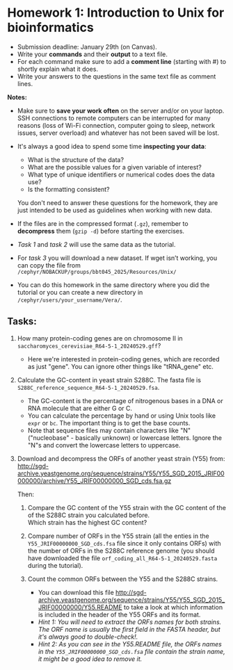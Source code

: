 # Homework 1: Introduction to Unix for bioinformatics
* Submission deadline: January 29th (on Canvas).
* Write your **commands** and their **output** to a text file.
* For each command make sure to add a **comment line** (starting with #) to shortly explain what it does.
* Write your answers to the questions in the same text file as comment lines.

**Notes:** 
* Make sure to **save your work often** on the server and/or on your laptop. SSH connections to remote computers can be interrupted for many reasons (loss of Wi-Fi connection, computer going to sleep, network issues, server overload) and whatever has not been saved will be lost.

* It's always a good idea to spend some time **inspecting your data**: 
   * What is the structure of the data? 
   * What are the possible values for a given variable of interest?
   * What type of unique identifiers or numerical codes does the data use? 
   * Is the formatting consistent?

   You don't need to answer these questions for the homework, they are just intended to be used as guidelines when working with new data. 


* If the files are in the compressed format (`.gz`), remember to **decompress** them (`gzip -d`) before starting the exercises. 
* *Task 1* and *task 2* will use the same data as the tutorial. 
* For *task 3* you will download a new dataset. If wget isn’t working, you can copy the file from `/cephyr/NOBACKUP/groups/bbt045_2025/Resources/Unix/`
* You can do this homework in the same directory where you did the tutorial or you can create a new directory in `/cephyr/users/your_username/Vera/`.

## Tasks:

1. How many protein-coding genes are on chromosome II in `saccharomyces_cerevisiae_R64-5-1_20240529.gff`?  
   * Here we're interested in protein-coding genes, which are recorded as just "gene". You can ignore other things like "tRNA_gene" etc.  

2. Calculate the GC-content in yeast strain S288C. The fasta file is  `S288C_reference_sequence_R64-5-1_20240529.fsa`.   
   * The GC-content is the percentage of nitrogenous bases in a DNA or RNA molecule that are either G or C.
   * You can calculate the percentage by hand or using Unix tools like `expr` or `bc`. The important thing is to get the base counts.   
   * Note that sequence files may contain characters like "N" ("nucleobase" - basically unknown) or lowercase letters. Ignore the "N"s and convert the lowercase letters to uppercase.

3. Download and decompress the ORFs of another yeast strain (Y55) from:
 http://sgd-archive.yeastgenome.org/sequence/strains/Y55/Y55_SGD_2015_JRIF00000000/archive/Y55_JRIF00000000_SGD_cds.fsa.gz

   Then:

   1. Compare the GC content of the Y55 strain with the GC content of the of the S288C strain you calculated before.  
   Which strain has the highest GC content?  

   2. Compare number of ORFs in the Y55 strain (all the enties in the `Y55_JRIF00000000_SGD_cds.fsa` file since it only contains ORFs) with the number of ORFs in the S288C reference genome (you should have downloaded the file `orf_coding_all_R64-5-1_20240529.fasta` during the tutorial).

   3. Count the common ORFs between the Y55 and the S288C strains.  
      * You can download this file http://sgd-archive.yeastgenome.org/sequence/strains/Y55/Y55_SGD_2015_JRIF00000000/Y55.README to take a look at which information is included in the header of the Y55 ORFs and its format. 
      * *Hint 1:  You will need to extract the ORFs names for both strains. The ORF name is usually the first field in the FASTA header, but it's always good to double-check!.* 
      * *Hint 2: As you can see in the Y55.README file, the ORFs names in the `Y55_JRIF00000000_SGD_cds.fsa` file contain the strain name, it might be a good idea to remove it.*
